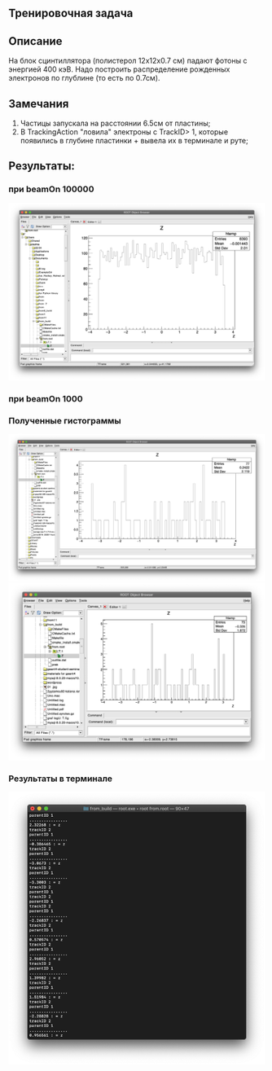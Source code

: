 Тренировочная задача
--------------------------  

## Описание

На блок сцинтиллятора (полистерол 12х12х0.7 см) падают фотоны с энергией 400 кэВ. Надо построить распределение рожденных электронов по глублине (то есть по 0.7см).

## Замечания

1. Частицы запускала на расстоянии 6.5см от пластины;
2. В TrackingAction "ловила" электроны с TrackID> 1, которые появились в глубине пластинки + вывела их в терминале и руте;

## Результаты:

### при beamOn 100000

![alt text](img/5.png "данные")​



### при beamOn 1000

### Полученные гистограммы 
![alt text](img/3.png "данные")​
![alt text](img/4.png "данные")​

### Результаты в терминале 
![alt text](img/1.png "данные")​


